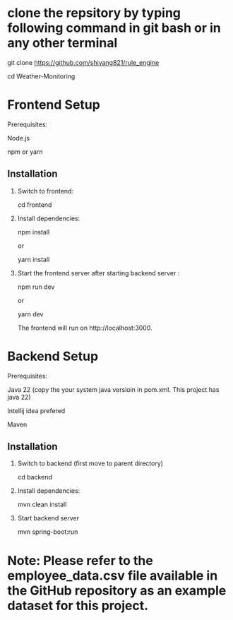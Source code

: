 # clone the repsitory by typing following command in git bash or in any other terminal
  git clone https://github.com/shivang821/rule_engine

  cd Weather-Monitoring
  
# Frontend Setup
  Prerequisites:
  
  Node.js
  
  npm or yarn
  
  ## Installation
  1. Switch to frontend:
     
     cd frontend
     
  3. Install dependencies:
     
     npm install
     
     or
     
     yarn install
     
  5. Start the frontend server after starting backend server :
     
     npm run dev
     
     or
     
     yarn dev
     
     The frontend will run on http://localhost:3000.

# Backend Setup

  Prerequisites:
  
  Java 22 (copy the your system java versioin in pom.xml. This project has java 22)
  
  Intellij idea prefered
  
  Maven
  
  ## Installation
  
  1. Switch to backend (first move to parent directory)
     
     cd backend
     
  2. Install dependencies:
     
     mvn clean install
     
  4. Start backend server
     
     mvn spring-boot:run 
# Note: Please refer to the employee_data.csv file available in the GitHub repository as an example dataset for this project.   
